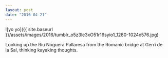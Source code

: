 ```yaml
---
layout: post
date: "2016-04-21"
---
```


![yo yo]({{ site.baseurl }}/assets/images/2016/tumblr_o5z3le3xO51r16syio1_1280-1024x576.jpg)

Looking up the Riu Noguera Pallaresa from the Romanic bridge at Gerri de la Sal, thinking kayaking thoughts.
